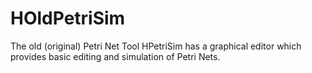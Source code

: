 # HOldPetriSim
The old (original) Petri Net Tool
HPetriSim has a graphical editor which provides basic editing and simulation of Petri Nets.
